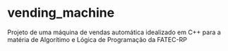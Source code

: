 # vending_machine
 Projeto de uma máquina de vendas automática idealizado em C++ para a matéria de Algorítimo e Lógica de Programação da FATEC-RP
